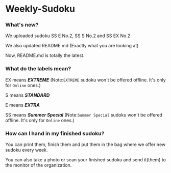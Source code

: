 # Weekly-Sudoku

### What's new?

We uploaded sudoku SS E No.2, SS S No.2 and SS EX No.2

We also updated README.md (Exactly what you are looking at)

Now, README.md is totally the latest.

### What do the labels mean?

EX means **_EXTREME_** (Note:`EXTREME` sudoku won't be offered offline. It's only for `Online` ones.)

S  means **_STANDARD_**

E  means **_EXTRA_**

SS means **_Summer Special_** (Note:`Summer Special` sudoku won't be offered offline. It's only for `Online` ones.)

### How can I hand in my finished sudoku?

You can print them, finish them and put them in the bag where we offer new sudoku every week.

You can also take a photo or scan your finished sudoku and send it(them) to the monitor of the organization.
